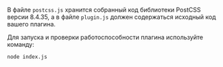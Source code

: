 В файле `postcss.js` хранится собранный код библиотеки PostCSS версии 8.4.35,
а в файле `plugin.js` должен содержаться исходный код вашего плагина.

Для запуска и проверки работоспособности плагина используйте команду:

```
node index.js
```